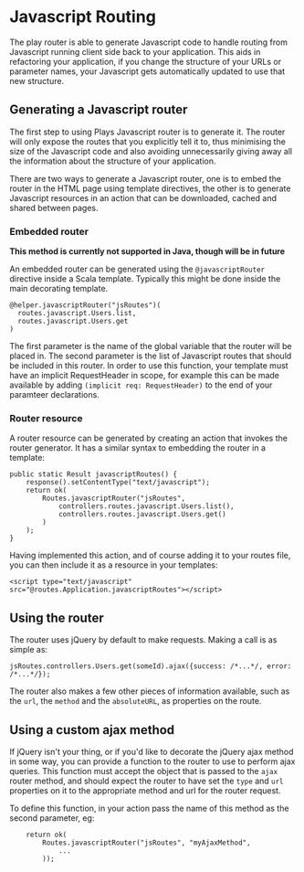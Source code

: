 # Javascript Routing

The play router is able to generate Javascript code to handle routing from Javascript running client side back to your
application.  This aids in refactoring your application, if you change the structure of your URLs or parameter names,
your Javascript gets automatically updated to use that new structure.

## Generating a Javascript router

The first step to using Plays Javascript router is to generate it.  The router will only expose the routes that you
explicitly tell it to, thus minimising the size of the Javascript code and also avoiding unnecessarily giving away all
the information about the structure of your application.

There are two ways to generate a Javascript router, one is to embed the router in the HTML page using template
directives, the other is to generate Javascript resources in an action that can be downloaded, cached and shared between
pages.

### Embedded router

**This method is currently not supported in Java, though will be in future**

An embedded router can be generated using the ``@javascriptRouter`` directive inside a Scala template.  Typically this
might be done inside the main decorating template.

    @helper.javascriptRouter("jsRoutes")(
      routes.javascript.Users.list,
      routes.javascript.Users.get
    )

The first parameter is the name of the global variable that the router will be placed in.  The second parameter is the
list of Javascript routes that should be included in this router.  In order to use this function, your template must
have an implicit RequestHeader in scope, for example this can be made available by adding ``(implicit req:
RequestHeader)`` to the end of your paramteer declarations.

### Router resource

A router resource can be generated by creating an action that invokes the router generator.  It has a similar syntax to
embedding the router in a template:

    public static Result javascriptRoutes() {
        response().setContentType("text/javascript");
        return ok(
            Routes.javascriptRouter("jsRoutes",
                controllers.routes.javascript.Users.list(),
                controllers.routes.javascript.Users.get()
            )
        );
    }

Having implemented this action, and of course adding it to your routes file, you can then include it as a resource in
your templates:

    <script type="text/javascript" src="@routes.Application.javascriptRoutes"></script>

## Using the router

The router uses jQuery by default to make requests.  Making a call is as simple as:

    jsRoutes.controllers.Users.get(someId).ajax({success: /*...*/, error: /*...*/});

The router also makes a few other pieces of information available, such as the ``url``, the ``method`` and the
``absoluteURL``, as properties on the route.

## Using a custom ajax method

If jQuery isn't your thing, or if you'd like to decorate the jQuery ajax method in some way, you can provide a function
to the router to use to perform ajax queries.  This function must accept the object that is passed to the ``ajax``
router method, and should expect the router to have set the ``type`` and ``url`` properties on it to the appropriate
method and url for the router request.

To define this function, in your action pass the name of this method as the second parameter, eg:

        return ok(
            Routes.javascriptRouter("jsRoutes", "myAjaxMethod",
                ...
            ));

